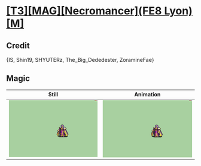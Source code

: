 # [\[T3\]\[MAG\]\[Necromancer\]\(FE8 Lyon\)\[M\]](../)

## Credit

{IS, Shin19, SHYUTERz, The_Big_Dededester, ZoramineFae}
	
## Magic

| Still | Animation |
| :---: | :-------: |
| ![Magic still](./Magic_000.png) | ![Magic animation](./Magic.gif) |

